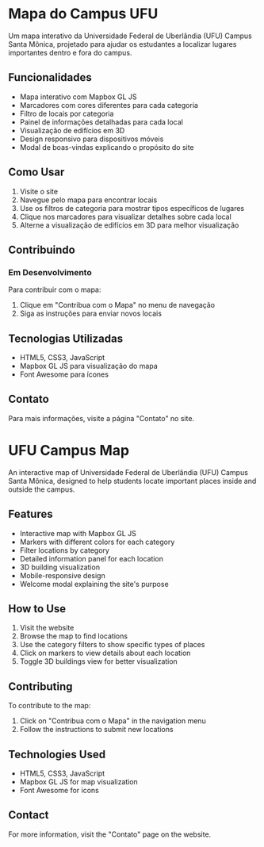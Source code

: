 # Mapa do Campus UFU

Um mapa interativo da Universidade Federal de Uberlândia (UFU) Campus Santa Mônica, projetado para ajudar os estudantes a localizar lugares importantes dentro e fora do campus.

## Funcionalidades

- Mapa interativo com Mapbox GL JS
- Marcadores com cores diferentes para cada categoria
- Filtro de locais por categoria
- Painel de informações detalhadas para cada local
- Visualização de edifícios em 3D
- Design responsivo para dispositivos móveis
- Modal de boas-vindas explicando o propósito do site

## Como Usar

1. Visite o site
2. Navegue pelo mapa para encontrar locais
3. Use os filtros de categoria para mostrar tipos específicos de lugares
4. Clique nos marcadores para visualizar detalhes sobre cada local
5. Alterne a visualização de edifícios em 3D para melhor visualização

## Contribuindo
### Em Desenvolvimento

Para contribuir com o mapa:
1. Clique em "Contribua com o Mapa" no menu de navegação
2. Siga as instruções para enviar novos locais

## Tecnologias Utilizadas

- HTML5, CSS3, JavaScript
- Mapbox GL JS para visualização do mapa
- Font Awesome para ícones

## Contato

Para mais informações, visite a página "Contato" no site.





# UFU Campus Map

An interactive map of Universidade Federal de Uberlândia (UFU) Campus Santa Mônica, designed to help students locate important places inside and outside the campus.

## Features

- Interactive map with Mapbox GL JS
- Markers with different colors for each category
- Filter locations by category
- Detailed information panel for each location
- 3D building visualization
- Mobile-responsive design
- Welcome modal explaining the site's purpose

## How to Use

1. Visit the website
2. Browse the map to find locations
3. Use the category filters to show specific types of places
4. Click on markers to view details about each location
5. Toggle 3D buildings view for better visualization

## Contributing

To contribute to the map:
1. Click on "Contribua com o Mapa" in the navigation menu
2. Follow the instructions to submit new locations

## Technologies Used

- HTML5, CSS3, JavaScript
- Mapbox GL JS for map visualization
- Font Awesome for icons

## Contact

For more information, visit the "Contato" page on the website.